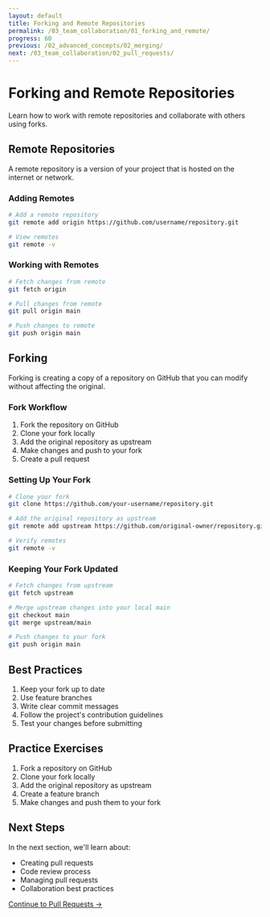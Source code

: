 ```yaml
---
layout: default
title: Forking and Remote Repositories
permalink: /03_team_collaboration/01_forking_and_remote/
progress: 60
previous: /02_advanced_concepts/02_merging/
next: /03_team_collaboration/02_pull_requests/
---
```


# Forking and Remote Repositories

Learn how to work with remote repositories and collaborate with others using forks.

## Remote Repositories

A remote repository is a version of your project that is hosted on the internet or network.

### Adding Remotes

```bash
# Add a remote repository
git remote add origin https://github.com/username/repository.git

# View remotes
git remote -v
```

### Working with Remotes

```bash
# Fetch changes from remote
git fetch origin

# Pull changes from remote
git pull origin main

# Push changes to remote
git push origin main
```

## Forking

Forking is creating a copy of a repository on GitHub that you can modify without affecting the original.

### Fork Workflow

1. Fork the repository on GitHub
2. Clone your fork locally
3. Add the original repository as upstream
4. Make changes and push to your fork
5. Create a pull request

### Setting Up Your Fork

```bash
# Clone your fork
git clone https://github.com/your-username/repository.git

# Add the original repository as upstream
git remote add upstream https://github.com/original-owner/repository.git

# Verify remotes
git remote -v
```

### Keeping Your Fork Updated

```bash
# Fetch changes from upstream
git fetch upstream

# Merge upstream changes into your local main
git checkout main
git merge upstream/main

# Push changes to your fork
git push origin main
```

## Best Practices

1. Keep your fork up to date
2. Use feature branches
3. Write clear commit messages
4. Follow the project's contribution guidelines
5. Test your changes before submitting

## Practice Exercises

1. Fork a repository on GitHub
2. Clone your fork locally
3. Add the original repository as upstream
4. Create a feature branch
5. Make changes and push them to your fork

## Next Steps

In the next section, we'll learn about:
- Creating pull requests
- Code review process
- Managing pull requests
- Collaboration best practices

[Continue to Pull Requests →](/git_software_dev_workshop/03_team_collaboration/02_pull_requests/) 